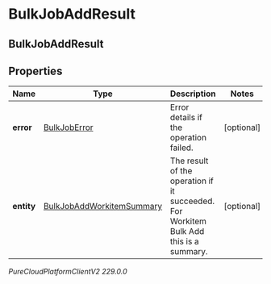 # BulkJobAddResult

## BulkJobAddResult

## Properties

|Name | Type | Description | Notes|
|------------ | ------------- | ------------- | -------------|
| **error** | [BulkJobError](BulkJobError) | Error details if the operation failed. | [optional] |
| **entity** | [BulkJobAddWorkitemSummary](BulkJobAddWorkitemSummary) | The result of the operation if it succeeded. For Workitem Bulk Add this is a summary. | [optional] |



_PureCloudPlatformClientV2 229.0.0_
